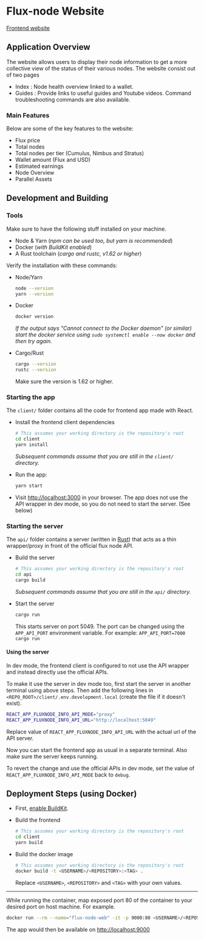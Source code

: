 # Flux-node Website
[Frontend website](http://flux-node.com)

## Application Overview

The website allows users to display their node information to get a more collective view of the status of their various nodes.
The website consist out of two pages

- Index : Node health overview linked to a wallet.
- Guides : Provide links to useful guides and Youtube videos. Command troubleshooting commands are also available. 

### Main Features

Below are some of the key features to the website:

- Flux price
- Total nodes
- Total nodes per tier (Cumulus, Nimbus and Stratus)
- Wallet amount (Flux and USD)
- Estimated earnings
- Node Overview
- Parallel Assets


## Development and Building

### Tools

Make sure to have the following stuff installed on your machine.

- Node & Yarn (_npm can be used too, but yarn is recommended_)
- Docker (_with BuildKit enabled_)
- A Rust toolchain (_cargo and rustc, v1.62 or higher_)

Verify the installation with these commands:

- Node/Yarn

  ```sh
  node --version
  yarn --version
  ```

- Docker

  ```sh
  docker version
  ```
  _If the output says "Cannot connect to the Docker daemon" (or similar) start the docker service using `sudo systemctl enable --now docker` and then try again._

- Cargo/Rust

  ```sh
  cargo --version
  rustc --version
  ```
  Make sure the version is 1.62 or higher.

### Starting the app

The `client/` folder contains all the code for frontend app made with React.

- Install the frontend client dependencies

  ```sh
  # This assumes your working directory is the repository's root
  cd client
  yarn install
  ```

  _Subsequent commands assume that you are still in the `client/` directory._

- Run the app:

  ```sh
  yarn start
  ```

- Visit [http://localhost:3000](http://localhost:3000) in your browser. The app does not use the API wrapper in dev mode, so you do not need to start the server. (See below)

### Starting the server

The `api/` folder contains a server (written in [Rust](https://www.rust-lang.org/)) that acts as a thin wrapper/proxy in front of the official flux node API.

- Build the server

  ```sh
  # This assumes your working directory is the repository's root
  cd api
  cargo build
  ```
  _Subsequent commands assume that you are still in the `api/` directory._

- Start the server

  ```sh
  cargo run
  ```
  This starts server on port 5049. The port can be changed using the `APP_API_PORT` environment variable. For example: `APP_API_PORT=7000 cargo run`


#### Using the server

In dev mode, the frontend client is configured to not use the API wrapper and instead directly use the official APIs. 

To make it use the server in dev mode too, first start the server in another terminal using above steps. Then add the following lines in `<REPO_ROOT>/client/.env.development.local` (create the file if it doesn't exist).

```sh
REACT_APP_FLUXNODE_INFO_API_MODE="proxy"
REACT_APP_FLUXNODE_INFO_API_URL="http://localhost:5049"
```
Replace value of `REACT_APP_FLUXNODE_INFO_API_URL` with the actual url of the API server.

Now you can start the frontend app as usual in a separate terminal. Also make sure the server keeps running.

To revert the change and use the official APIs in dev mode, set the value of `REACT_APP_FLUXNODE_INFO_API_MODE` back to `debug`.

## Deployment Steps (using Docker)

- First, [enable BuildKit](https://docs.docker.com/develop/develop-images/build_enhancements/#to-enable-buildkit-builds).

- Build the frontend

  ```sh
  # This assumes your working directory is the repository's root
  cd client
  yarn build
  ```

- Build the docker image

  ```sh
  # This assumes your working directory is the repository's root
  docker build -t <USERNAME>/<REPOSITORY>:<TAG> .
  ```
  Replace `<USERNAME>`, `<REPOSITORY>` and `<TAG>` with your own values.

------

While running the container, map exposed port 80 of the container to your desired port on host machine. For example.

```sh
docker run --rm --name="flux-node-web" -it -p 9000:80 <USERNAME>/<REPOSITORY>:<TAG>
```
The app would then be available on [http://localhost:9000](http://localhost:9000)
